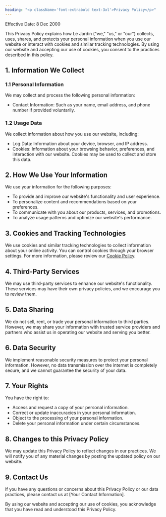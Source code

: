 ```yaml
---
heading: "<p className='font-extrabold text-3xl'>Privacy Policy</p>"
---
```


<p className='font-bold text-2xl'>Effective Date: 8 Dec 2000</p>

<p>This Privacy Policy explains how Le Jardin ("we," "us," or "our") collects, uses, shares, and protects your personal information when you use our website or interact with cookies and similar tracking technologies. By using our website and accepting our use of cookies, you consent to the practices described in this policy.</p>

<h2 className='font-semibold text-xl'>1. Information We Collect</h2>

<h3 className='font-medium text-lg'>1.1 Personal Information</h3>

<p>We may collect and process the following personal information:</p>

<ul>
    <li>Contact Information: Such as your name, email address, and phone number if provided voluntarily.</li>
</ul>

<h3 className='font-medium text-lg'>1.2 Usage Data</h3>

<p>We collect information about how you use our website, including:</p>

<ul>
    <li>Log Data: Information about your device, browser, and IP address.</li>
    <li>Cookies: Information about your browsing behavior, preferences, and interaction with our website. Cookies may be used to collect and store this data.</li>
</ul>

<h2 className='font-semibold text-xl'>2. How We Use Your Information</h2>

<p>We use your information for the following purposes:</p>

<ul>
    <li>To provide and improve our website's functionality and user experience.</li>
    <li>To personalize content and recommendations based on your preferences.</li>
    <li>To communicate with you about our products, services, and promotions.</li>
    <li>To analyze usage patterns and optimize our website's performance.</li>
</ul>

<h2 className='font-semibold text-xl'>3. Cookies and Tracking Technologies</h2>

<p>We use cookies and similar tracking technologies to collect information about your online activity. You can control cookies through your browser settings. For more information, please review our <a href="#cookie-policy">Cookie Policy</a>.</p>

<h2 className='font-semibold text-xl'>4. Third-Party Services</h2>

<p>We may use third-party services to enhance our website's functionality. These services may have their own privacy policies, and we encourage you to review them.</p>

<h2 className='font-semibold text-xl'>5. Data Sharing</h2>

<p>We do not sell, rent, or trade your personal information to third parties. However, we may share your information with trusted service providers and partners who assist us in operating our website and serving you better.</p>

<h2 className='font-semibold text-xl'>6. Data Security</h2>

<p>We implement reasonable security measures to protect your personal information. However, no data transmission over the internet is completely secure, and we cannot guarantee the security of your data.</p>

<h2 className='font-semibold text-xl'>7. Your Rights</h2>

<p>You have the right to:</p>

<ul>
    <li>Access and request a copy of your personal information.</li>
    <li>Correct or update inaccuracies in your personal information.</li>
    <li>Object to the processing of your personal information.</li>
    <li>Delete your personal information under certain circumstances.</li>
</ul>

<h2 className='font-semibold text-xl'>8. Changes to this Privacy Policy</h2>

<p>We may update this Privacy Policy to reflect changes in our practices. We will notify you of any material changes by posting the updated policy on our website.</p>

<h2 className='font-semibold text-xl'>9. Contact Us</h2>

<p>If you have any questions or concerns about this Privacy Policy or our data practices, please contact us at [Your Contact Information].</p>

<p>By using our website and accepting our use of cookies, you acknowledge that you have read and understood this Privacy Policy.</p>
